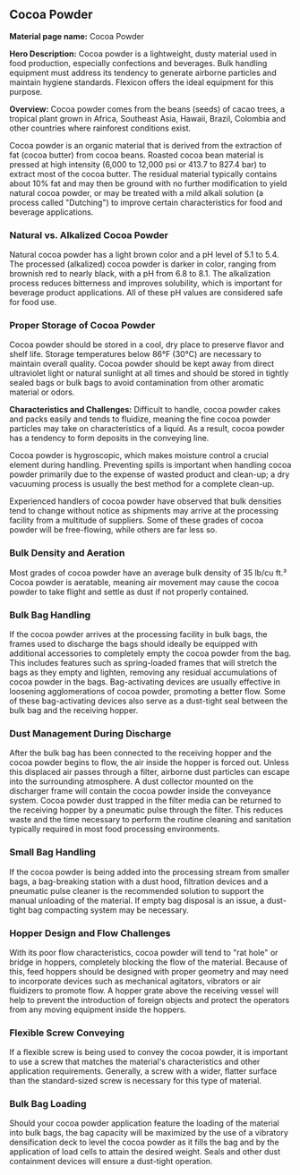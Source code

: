 ## Cocoa Powder

**Material page name:** Cocoa Powder

**Hero Description:** Cocoa powder is a lightweight, dusty material used in food production, especially confections and beverages. Bulk handling equipment must address its tendency to generate airborne particles and maintain hygiene standards. Flexicon offers the ideal equipment for this purpose.

**Overview:** Cocoa powder comes from the beans (seeds) of cacao trees, a tropical plant grown in Africa, Southeast Asia, Hawaii, Brazil, Colombia and other countries where rainforest conditions exist.

Cocoa powder is an organic material that is derived from the extraction of fat (cocoa butter) from cocoa beans. Roasted cocoa bean material is pressed at high intensity (6,000 to 12,000 psi or 413.7 to 827.4 bar) to extract most of the cocoa butter. The residual material typically contains about 10% fat and may then be ground with no further modification to yield natural cocoa powder, or may be treated with a mild alkali solution (a process called "Dutching") to improve certain characteristics for food and beverage applications.

### Natural vs. Alkalized Cocoa Powder

Natural cocoa powder has a light brown color and a pH level of 5.1 to 5.4. The processed (alkalized) cocoa powder is darker in color, ranging from brownish red to nearly black, with a pH from 6.8 to 8.1. The alkalization process reduces bitterness and improves solubility, which is important for beverage product applications. All of these pH values are considered safe for food use.

### Proper Storage of Cocoa Powder

Cocoa powder should be stored in a cool, dry place to preserve flavor and shelf life. Storage temperatures below 86°F (30°C) are necessary to maintain overall quality. Cocoa powder should be kept away from direct ultraviolet light or natural sunlight at all times and should be stored in tightly sealed bags or bulk bags to avoid contamination from other aromatic material or odors.

**Characteristics and Challenges:** Difficult to handle, cocoa powder cakes and packs easily and tends to fluidize, meaning the fine cocoa powder particles may take on characteristics of a liquid. As a result, cocoa powder has a tendency to form deposits in the conveying line.

Cocoa powder is hygroscopic, which makes moisture control a crucial element during handling. Preventing spills is important when handling cocoa powder primarily due to the expense of wasted product and clean-up; a dry vacuuming process is usually the best method for a complete clean-up.

Experienced handlers of cocoa powder have observed that bulk densities tend to change without notice as shipments may arrive at the processing facility from a multitude of suppliers. Some of these grades of cocoa powder will be free-flowing, while others are far less so.

### Bulk Density and Aeration

Most grades of cocoa powder have an average bulk density of 35 lb/cu ft.³ Cocoa powder is aeratable, meaning air movement may cause the cocoa powder to take flight and settle as dust if not properly contained.

### Bulk Bag Handling

If the cocoa powder arrives at the processing facility in bulk bags, the frames used to discharge the bags should ideally be equipped with additional accessories to completely empty the cocoa powder from the bag. This includes features such as spring-loaded frames that will stretch the bags as they empty and lighten, removing any residual accumulations of cocoa powder in the bags. Bag-activating devices are usually effective in loosening agglomerations of cocoa powder, promoting a better flow. Some of these bag-activating devices also serve as a dust-tight seal between the bulk bag and the receiving hopper.

### Dust Management During Discharge

After the bulk bag has been connected to the receiving hopper and the cocoa powder begins to flow, the air inside the hopper is forced out. Unless this displaced air passes through a filter, airborne dust particles can escape into the surrounding atmosphere. A dust collector mounted on the discharger frame will contain the cocoa powder inside the conveyance system. Cocoa powder dust trapped in the filter media can be returned to the receiving hopper by a pneumatic pulse through the filter. This reduces waste and the time necessary to perform the routine cleaning and sanitation typically required in most food processing environments.

### Small Bag Handling

If the cocoa powder is being added into the processing stream from smaller bags, a bag-breaking station with a dust hood, filtration devices and a pneumatic pulse cleaner is the recommended solution to support the manual unloading of the material. If empty bag disposal is an issue, a dust-tight bag compacting system may be necessary.

### Hopper Design and Flow Challenges

With its poor flow characteristics, cocoa powder will tend to "rat hole" or bridge in hoppers, completely blocking the flow of the material. Because of this, feed hoppers should be designed with proper geometry and may need to incorporate devices such as mechanical agitators, vibrators or air fluidizers to promote flow. A hopper grate above the receiving vessel will help to prevent the introduction of foreign objects and protect the operators from any moving equipment inside the hoppers.

### Flexible Screw Conveying

If a flexible screw is being used to convey the cocoa powder, it is important to use a screw that matches the material's characteristics and other application requirements. Generally, a screw with a wider, flatter surface than the standard-sized screw is necessary for this type of material.

### Bulk Bag Loading

Should your cocoa powder application feature the loading of the material into bulk bags, the bag capacity will be maximized by the use of a vibratory densification deck to level the cocoa powder as it fills the bag and by the application of load cells to attain the desired weight. Seals and other dust containment devices will ensure a dust-tight operation.
